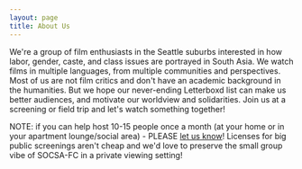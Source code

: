 ```yaml
---
layout: page
title: About Us
---
```


We're a group of film enthusiasts in the Seattle suburbs interested in how labor, gender, caste, and class issues are portrayed in South Asia. We watch films in multiple languages, from multiple communities and perspectives. Most of us are not film critics and don't have an academic background in the humanities. But we hope our never-ending Letterboxd list can make us better audiences, and motivate our worldview and solidarities. Join us at a screening or field trip and let's watch something together! 

NOTE: if you can help host 10-15 people once a month (at your home or in your apartment lounge/social area) - PLEASE [let us know](mailto:socsafceastside@gmail.com)! Licenses for big public screenings aren't cheap and we'd love to preserve the small group vibe of SOCSA-FC in a private viewing setting!
